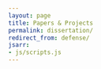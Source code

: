 ```yaml
---
layout: page
title: Papers & Projects
permalink: dissertation/
redirect_from: defense/
jsarr:
- js/scripts.js
---
```

